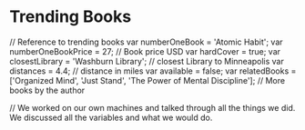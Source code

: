 # Trending Books
// Reference to trending books
var numberOneBook = 'Atomic Habit';
var numberOneBookPrice = 27; // Book price USD
var hardCover = true;
var closestLibrary = 'Washburn Library'; // closest Library to Minneapolis
var distances = 4.4; // distance in miles
var available = false;
var relatedBooks = ['Organized Mind', 'Just Stand', 'The Power of Mental Discipline']; // More books by the author

// We worked on our own machines and talked through all the things we did. We discussed all the variables and what we would do.
